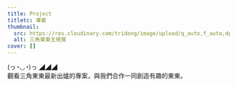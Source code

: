 ```yaml
---
title: Project
titletc: 專案
thumbnail:
  src: https://res.cloudinary.com/tridong/image/upload/q_auto,f_auto,dpr_auto/v1654515985/global/%E4%B8%89%E8%A7%92%E6%9D%B1%E6%9D%B1-%E5%93%81%E7%89%8C%E5%B1%95%E7%A4%BA%E5%B0%81%E9%9D%A2.png
  alt: 三角東東主視覺
cover: []
---
```

<div class="gsap-heading">
<div>
(っ◔◡◔)っ ◢◢◢
</div> 
觀看三角東東最新出爐的專案，與我們合作一同創造有趣的東東。
</div>